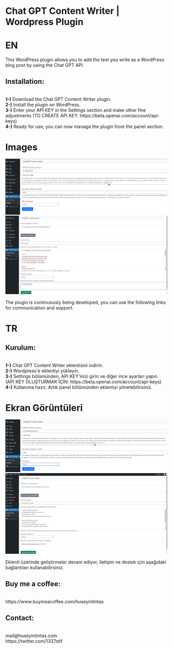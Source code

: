 # Chat GPT Content Writer | Wordpress Plugin

# EN
This WordPress plugin allows you to add the text you write as a WordPress blog post by using the Chat GPT API.
<h2>Installation:</h2><br>
<b>1-)</b> Download the Chat GPT Content Writer plugin.<br>
<b>2-)</b> Install the plugin on WordPress.<br>
<b>3-)</b> Enter your API KEY in the Settings section and make other fine adjustments (TO CREATE API KEY: https://beta.openai.com/account/api-keys)<br>
<b>4-)</b> Ready for use, you can now manage the plugin from the panel section.<br>

# Images
![Screenshoot](EN1.png "Screenshoot")<br>
![Screenshoot](EN2.png "Screenshoot")

The plugin is continuously being developed, you can use the following links for communication and support.

# TR
<h2>Kurulum:</h2><br>
<b>1-)</b> Chat GPT Content Writer eklentisini indirin.<br>
<b>2-)</b> Wordpress'e eklentiyi yükleyin.<br>
<b>3-)</b> Settings bölümünden, API KEY'inizi girin ve diğer ince ayarları yapın. (API KEY OLUŞTURMAK İÇİN: https://beta.openai.com/account/api-keys)<br>
<b>4-)</b> Kullanıma hazır, Artık panel bölümünden eklentiyi yönetebilirsiniz.<br>

# Ekran Görüntüleri
![Screenshoot](TR1.png "Screenshoot")<br>
![Screenshoot](TR2.png "Screenshoot")<br>

Eklenti üzerinde geliştirmeler devam ediyor, iletişim ve destek için aşağıdaki bağlantıları kullanabilirsiniz.

<h2>Buy me a coffee: </h2><br>
https://www.buymeacoffee.com/huseyintintas

<h2>Contact: </h2><br>
mail@huseyintintas.com<br>
https://twitter.com/1337stif
